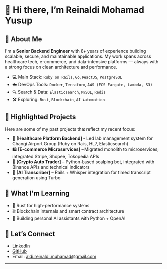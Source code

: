 # 👋 Hi there, I’m Reinaldi Mohamad Yusup

## 🚀 About Me
I'm a **Senior Backend Engineer** with 8+ years of experience building scalable, secure, and maintainable applications. My work spans across healthcare tech, e-commerce, and data-intensive platforms — always with a strong focus on clean architecture and performance.

- 💻 Main Stack: `Ruby on Rails`, `Go`, `ReactJS`, `PostgreSQL`
- ☁️ DevOps Tools: `Docker`, `Terraform`, `AWS (ECS Fargate, Lambda, S3)`
- 🔍 Search & Data: `Elasticsearch`, `MySQL`, `Redis`
- 🛠 Exploring: `Rust`, `Blockchain`, `AI Automation`

## 📌 Highlighted Projects
Here are some of my past projects that reflect my recent focus:

- 🧪 **[Healthcare Platform Backend]** – Led lab management system for Changi Airport Group (Ruby on Rails, HL7, Elasticsearch)
- 🛍️ **[E-commerce Microservices]** – Migrated monolith to microservices; integrated Stripe, Shopee, Tokopedia APIs
- 🤖 **[Crypto Auto Trader]** – Python-based scalping bot, integrated with Binance APIs and technical indicators
- 🧠 **[AI Transcriber]** – Rails + Whisper integration for timed transcript generation using Turbo

## 🌱 What I'm Learning
- 🦀 Rust for high-performance systems
- ⛓️ Blockchain internals and smart contract architecture
- 🤖 Building personal AI assistants with Python + OpenAI

## 🤝 Let’s Connect
- [LinkedIn](https://linkedin.com/in/alldiezzz)
- [GitHub](https://github.com/alldiezzz)
- Email: aldi.reinaldi.muhamad@gmail.com

---

